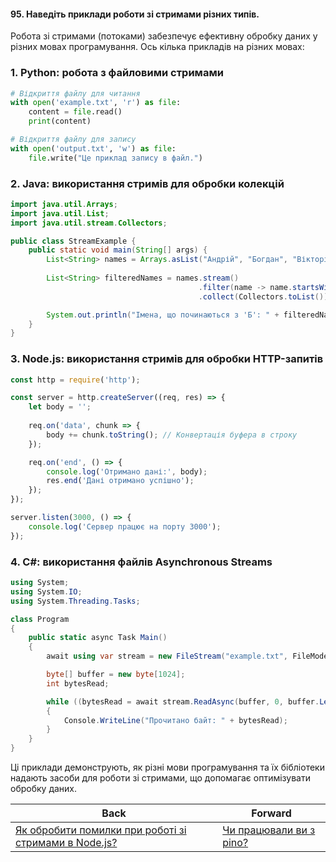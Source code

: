 #### 95. Наведіть приклади роботи зі стримами різних типів.

Робота зі стримами (потоками) забезпечує ефективну обробку даних у різних мовах програмування. Ось кілька прикладів на різних мовах:

### 1. Python: робота з файловими стримами

```python
# Відкриття файлу для читання
with open('example.txt', 'r') as file:
    content = file.read()
    print(content)

# Відкриття файлу для запису
with open('output.txt', 'w') as file:
    file.write("Це приклад запису в файл.")
```

### 2. Java: використання стримів для обробки колекцій

```java
import java.util.Arrays;
import java.util.List;
import java.util.stream.Collectors;

public class StreamExample {
    public static void main(String[] args) {
        List<String> names = Arrays.asList("Андрій", "Богдан", "Вікторія");
        
        List<String> filteredNames = names.stream()
                                          .filter(name -> name.startsWith("Б"))
                                          .collect(Collectors.toList());

        System.out.println("Імена, що починаються з 'Б': " + filteredNames);
    }
}
```

### 3. Node.js: використання стримів для обробки HTTP-запитів

```javascript
const http = require('http');

const server = http.createServer((req, res) => {
    let body = '';
  
    req.on('data', chunk => {
        body += chunk.toString(); // Конвертація буфера в строку
    });

    req.on('end', () => {
        console.log('Отримано дані:', body);
        res.end('Дані отримано успішно');
    });
});

server.listen(3000, () => {
    console.log('Сервер працює на порту 3000');
});
```

### 4. C#: використання файлів Asynchronous Streams

```csharp
using System;
using System.IO;
using System.Threading.Tasks;

class Program
{
    public static async Task Main()
    {
        await using var stream = new FileStream("example.txt", FileMode.Open);

        byte[] buffer = new byte[1024];
        int bytesRead;

        while ((bytesRead = await stream.ReadAsync(buffer, 0, buffer.Length)) > 0)
        {
            Console.WriteLine("Прочитано байт: " + bytesRead);
        }
    }
}
```

Ці приклади демонструють, як різні мови програмування та їх бібліотеки надають засоби для роботи зі стримами, що допомагає оптимізувати обробку даних.

| Back | Forward |
|---|---|
| [Як обробити помилки при роботі зі стримами в Node.js?](/ua/middle/nodejs/how-to-handle-errors-when-working-with-streams-in-nodejs.md)  | [Чи працювали ви з pino?](/ua/middle/nodejs/have-you-worked-with-pino.md) |